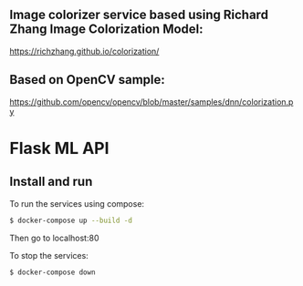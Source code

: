 ## Image colorizer service based using Richard Zhang Image Colorization Model: 
https://richzhang.github.io/colorization/ 
## Based on OpenCV sample: 
https://github.com/opencv/opencv/blob/master/samples/dnn/colorization.py

# Flask ML API
## Install and run

To run the services using compose:

```bash
$ docker-compose up --build -d
```
Then go to localhost:80

To stop the services:

```bash
$ docker-compose down

